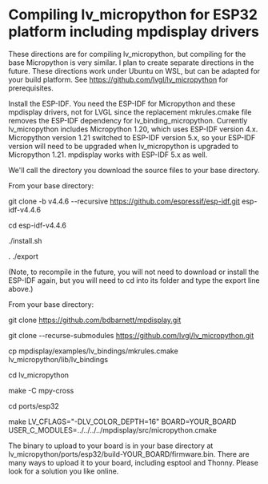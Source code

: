 # Compiling lv_micropython for ESP32 platform including mpdisplay drivers

These directions are for compiling lv_micropython, but compiling for the base Micropython is very similar.  I plan to create separate directions in the future.  These directions work under Ubuntu on WSL, but can be adapted for your build platform.  See https://github.com/lvgl/lv_micropython for prerequisites.

Install the ESP-IDF.  You need the ESP-IDF for Micropython and these mpdisplay drivers, not for LVGL since the replacement mkrules.cmake file removes the ESP-IDF dependency for lv_binding_micropython.  Currently lv_micropython includes Micropython 1.20, which uses ESP-IDF version 4.x.  Micropython version 1.21 switched to ESP-IDF version 5.x, so your ESP-IDF version will need to be upgraded when lv_micropython is upgraded to Micropython 1.21.  mpdisplay works with ESP-IDF 5.x as well.

We'll call the directory you download the source files to your base directory.

From your base directory:

git clone -b v4.4.6 --recursive https://github.com/espressif/esp-idf.git esp-idf-v4.4.6

cd esp-idf-v4.4.6

./install.sh

. ./export

(Note, to recompile in the future, you will not need to download or install the ESP-IDF again, but you will need to cd into its folder and type the export line above.)

From your base directory:

git clone https://github.com/bdbarnett/mpdisplay.git

git clone --recurse-submodules https://github.com/lvgl/lv_micropython.git

cp mpdisplay/examples/lv_bindings/mkrules.cmake lv_micropython/lib/lv_bindings

cd lv_micropython

make -C mpy-cross

cd ports/esp32

make LV_CFLAGS="-DLV_COLOR_DEPTH=16" BOARD=YOUR_BOARD USER_C_MODULES=../../../../mpdisplay/src/micropython.cmake

The binary to upload to your board is in your base directory at lv_micropython/ports/esp32/build-YOUR_BOARD/firmware.bin.  There are many ways to upload it to your board, including esptool and Thonny.  Please look for a solution you like online.

